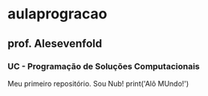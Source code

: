 # aulaprogracao
## prof. Alesevenfold
### UC - Programação de Soluções Computacionais
Meu primeiro repositório. Sou Nub!
print('Alô MUndo!')
